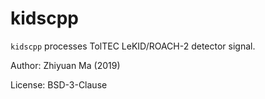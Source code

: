 # kidscpp

`kidscpp` processes TolTEC LeKID/ROACH-2 detector signal.

Author: Zhiyuan Ma (2019)

License: BSD-3-Clause
